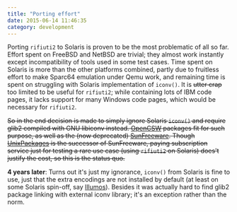 ```yaml
---
title: "Porting effort"
date: 2015-06-14 11:46:35
category: development
---
```


Porting `rifiuti2` to Solaris is proven to be the most problematic
of all so far.  Effort spent on FreeBSD and NetBSD are trivial; they
almost work instantly except incompatibility of tools used in some
test cases. Time spent on Solaris is more than the other platforms
combined, partly due to fruitless effort to make Sparc64 emulation
under Qemu work, and remaining time is spent on struggling with Solaris
implementation of `iconv()`. It is ~~utter crap~~ too limited to be
useful for `rifiuti2`; while containing lots of IBM code pages, it
lacks support for many Windows code pages, which would be necessary
for `rifiuti2`.

<del>So in the end decision is made to simply ignore Solaris `iconv()`
and require glib2 compiled with GNU libiconv instead. [OpenCSW][2]
packages fit for such purpose, as well as the (now deprecated)
[SunFreeware][3]. Though [UnixPackages][4] is the successor
of SunFreeware, paying subscription service just for testing a rare
use case (using `rifiuti2` on Solaris) does&apos;t justify the cost,
so this is the status quo.</del>

**4 years later**: Turns out it's just my ignorance, `iconv()` from
Solaris is fine to use, just that the extra encodings are not installed
by default (at least on some Solaris spin-off, say [Illumos][5]). Besides
it was actually hard to find glib2 package linking with external iconv
library; it's an exception rather than the norm.

[1]: http://opensxce.org/
[2]: https://www.opencsw.org/
[3]: https://www.sunfreeware.com/
[4]: https://unixpackages.com/
[5]: https://illumos.org/
